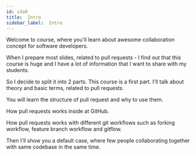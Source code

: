```yaml
---
id: s3a0
title:  Intro
sidebar_label:  Intro
---
```


Welcome to course, where you'll learn about awesome collaboration concept for software developers.

When I prepare most slides, related to pull requests - I find out that this course is huge and I have a lot of information that I want to share with my students.

So I decide to split it into 2 parts.
This course is a first part.
I'll talk about theory and basic terms, related to pull requests.


You will learn the structure of pull request and why to use them.

How pull requests works inside at GitHub.

How pull requests works with different git workflows such as forking workflow, feature branch workflow and gitflow.

Then I'll show you a default case, where few people collaborating together with same codebase in the same time.
